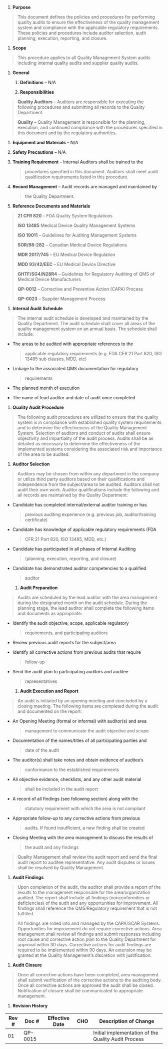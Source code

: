 1.  **Purpose**

> This document defines the policies and procedures for performing
> quality audits to ensure the effectiveness of the quality management
> system and compliance with the applicable regulatory requirements.
> These policies and procedures include auditor selection, audit
> planning, execution, reporting, and closure.

1.  **Scope**

> This procedure applies to all Quality Management System audits
> including internal quality audits and supplier quality audits.

1.  **General**

    1.  **Definitions** – N/A

    2.  **Responsibilities**

> **Quality Auditors** – Auditors are responsible for executing the
> following procedures and submitting all records to the Quality
> Department.
>
> **Quality** – Quality Management is responsible for the planning,
> execution, and continued compliance with the procedures specified in
> this document and by the regulatory authorities.

1.  **Equipment and Materials** – N/A

2.  **Safety Precautions** – N/A

3.  **Training Requirement** – Internal Auditors shall be trained to the
    > procedures specified in this document. Auditors shall meet audit
    > qualification requirements listed in this procedure.

4.  **Record Management** – Audit records are managed and maintained by
    > the Quality Department.

5.  **Reference Documents and Materials**

> **21 CFR 820** – FDA Quality System Regulations
>
> **ISO 13485** Medical Device Quality Management Systems
>
> **ISO 19011** – Guidelines for Auditing Management Systems
>
> **SOR/98-282** – Canadian Medical Device Regulations
>
> **MDR 2017/745** – EU Medical Device Regulation
>
> **MDD 93/42/EEC** – EU Medical Device Directive
>
> **GHTF/SG4/N28R4** – Guidelines for Regulatory Auditing of QMS of
> Medical Device Manufacturers
>
> **QP-0012** – Corrective and Preventive Action (CAPA) Process
>
> **QP-0023** – Supplier Management Process

1.  **Internal Audit Schedule**

> The internal audit schedule is developed and maintained by the Quality
> Department. The audit schedule shall cover all areas of the quality
> management system on an annual basis. The schedule shall include:

-   The areas to be audited with appropriate references to the
    > applicable regulatory requirements (e.g. FDA CFR 21 Part 820, ISO
    > 13485 sub clauses, MDD, etc)

-   Linkage to the associated QMS documentation for regulatory
    > requirements

-   The planned month of execution

-   The name of lead auditor and date of audit once completed

1.  **Quality Audit Procedure**

> The following audit procedures are utilized to ensure that the quality
> system is in compliance with established quality system requirements
> and to determine the effectiveness of the Quality Management System.
> Selection of auditors and conduct of audits shall ensure objectivity
> and impartiality of the audit process. Audits shall be as detailed as
> necessary to determine the effectiveness of the implemented systems
> considering the associated risk and importance of the area to be
> audited.

1.  **Auditor Selection**

> Auditors may be chosen from within any department in the company or
> utilize third party auditors based on their qualifications and
> independence from the subject/area to be audited. Auditors shall not
> audit their own work. Auditor qualifications include the following and
> all records are maintained by the Quality Department:

-   Candidate has completed internal/external auditor training or has
    > previous auditing experience (e.g. previous job, auditor/training
    > certificate)

-   Candidate has knowledge of applicable regulatory requirements (FDA
    > CFR 21 Part 820, ISO 13485, MDD, etc.)

-   Candidate has participated in all phases of Internal Auditing
    > (planning, execution, reporting, and closure)

-   Candidate has demonstrated auditor competencies to a qualified
    > auditor

    1.  **Audit Preparation**

> Audits are scheduled by the lead auditor with the area management
> during the designated month on the audit schedule. During the planning
> stage, the lead auditor shall complete the following items and
> documents as appropriate:

-   Identify the audit objective, scope, applicable regulatory
    > requirements, and participating auditors

-   Review previous audit reports for the subject/area

-   Identify all corrective actions from previous audits that require
    > follow-up

-   Send the audit plan to participating auditors and auditee
    > representatives

    1.  **Audit Execution and Report**

> An audit is initiated by an opening meeting and concluded by a closing
> meeting. The following items are completed during the audit and
> documented on the report:

-   An Opening Meeting (formal or informal) with auditor(s) and area
    > management to communicate the audit objective and scope

-   Documentation of the names/titles of all participating parties and
    > date of the audit

-   The auditor(s) shall take notes and obtain evidence of auditee’s
    > conformance to the established requirements

-   All objective evidence, checklists, and any other audit material
    > shall be included in the audit report

-   A record of all findings (see following section) along with the
    > statutory requirement with which the area is not compliant

-   Appropriate follow-up to any corrective actions from previous
    > audits. If found insufficient, a new finding shall be created

-   Closing Meeting with the area management to discuss the results of
    > the audit and any findings

> Quality Management shall review the audit report and send the final
> audit report to auditee representative. Any audit disputes or issues
> shall be resolved by Quality Management.

1.  **Audit Findings**

> Upon completion of the audit, the auditor shall provide a report of
> the results to the management responsible for the area/organization
> audited. The report shall include all findings (nonconformities or
> deficiencies) of the audit and any opportunities for improvement. All
> findings shall reference the QMS/Regulatory requirement that is not
> fulfilled.
>
> All findings are rolled into and managed by the CAPA/SCAR Systems.
> Opportunities for improvement do not require corrective actions. Area
> management shall review all findings and submit responses including
> root cause and corrective action plan to the Quality Department for
> approval within 30 days. Corrective actions for audit findings are
> required to be implemented within 90 days. An extension may be granted
> at the Quality Management’s discretion with justification.

1.  **Audit Closure**

> Once all corrective actions have been completed, area management shall
> submit verification of the corrective actions to the auditing body.
> Once all corrective actions are approved the audit shall be closed.
> Notification of closure shall be communicated to appropriate
> management.

1.  **Revision History**

| **Rev \#** | **Doc \#** | **Effective Date** | **CHO** | **Description of Change**                           |
|------------|------------|--------------------|---------|-----------------------------------------------------|
| 01         | QP-0015    |                    |         | Initial implementation of the Quality Audit Process |
